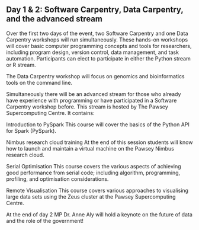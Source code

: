 ## Day 1 & 2: Software Carpentry, Data Carpentry, and the advanced stream

Over the first two days of the event, two Software Carpentry and one Data Carpentry workshops will run simultaneously. These hands-on workshops will cover basic computer programming concepts and tools for researchers, including program design, version control, data management, and task automation. Participants can elect to participate in either the Python stream or R stream.

The Data Carpentry workshop will focus on genomics and bioinformatics tools on the command line.

Simultaneously there will be an advanced stream for those who already have experience with programming or have participated in a Software Carpentry workshop before. This stream is hosted by The Pawsey Supercomputing Centre. It contains:

Introduction to PySpark
This course will cover the basics of the Python API for Spark (PySpark).

Nimbus research cloud training
At the end of this session students will know how to launch and maintain a virtual machine on the Pawsey Nimbus research cloud.  

Serial Optimisation
This course covers the various aspects of achieving good performance from serial code; including algorithm, programming, profiling, and optimisation considerations. 

Remote Visualisation
This course covers various approaches to visualising large data sets using the Zeus cluster at the Pawsey Supercomputing Centre.


At the end of day 2 MP Dr. Anne Aly will hold a keynote on the future of data and the role of the government!
